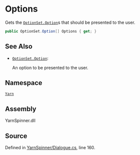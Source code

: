 # Options

Gets the [`OptionSet.Option`](../optionset.option/)s that should be presented to the user.

```csharp
public OptionSet.Option[] Options { get; }
```

## See Also

* [`OptionSet.Option`](../optionset.option/): 

  An option to be presented to the user.

## Namespace

[`Yarn`](../)

## Assembly

YarnSpinner.dll

## Source

Defined in [YarnSpinner/Dialogue.cs](https://github.com/YarnSpinnerTool/YarnSpinner//blob/develop/YarnSpinner/Dialogue.cs#L160), line 160.

